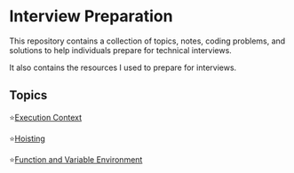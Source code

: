 # Interview Preparation

This repository contains a collection of topics, notes, coding problems, and solutions to help individuals prepare for technical interviews.

It also contains the resources I used to prepare for interviews.

## Topics

⭐[Execution Context](./JavaScript/01%20Execution%20Context%20and%20Call%20Stack/README.md)

⭐[Hoisting](./JavaScript/02%20Hoisting/README.md)

⭐[Function and Variable Environment](./JavaScript/03%20Functions%20and%20Variable%20Environment/README.md)

